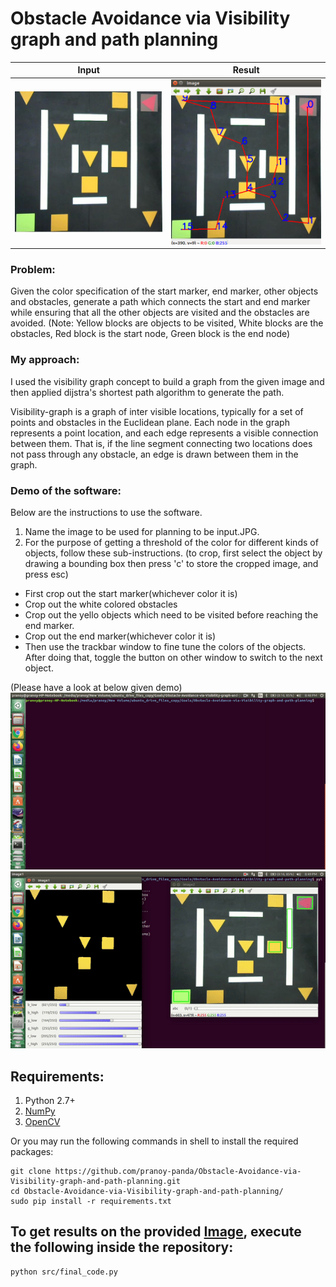 # Obstacle Avoidance via Visibility graph and path planning

| Input  | Result |
| ------------- | ------------- |
| ![](./imgs/input.JPG )  | ![](./imgs/result.png )   |

### Problem: 
Given the color specification of the start marker, end marker, other objects and obstacles, generate a path which connects the start and end marker while ensuring that all the other objects are visited and the obstacles are avoided.
(Note: Yellow blocks are objects to be visited, White blocks are the obstacles, Red block is the start node, Green block is the end node)

### My approach: 
I used the visibility graph concept to build a graph from the given image and then applied dijstra's shortest path algorithm to generate the path.

Visibility-graph is a graph of inter visible locations, typically for a set of points and obstacles in the Euclidean plane. Each node in the graph represents a point location, and each edge represents a visible 
connection between them. That is, if the line segment connecting two locations does not pass through any obstacle, an edge is drawn between them in the graph.

### Demo of the software:
Below are the instructions to use the software.
1. Name the image to be used for planning to be input.JPG.
2. For the purpose of getting a threshold of the color for different kinds of objects, follow these sub-instructions. (to crop, first select the object by drawing a bounding box then press 'c' to store the cropped image, and press esc)
- First crop out the start marker(whichever color it is)
- Crop out the white colored obstacles
- Crop out the yello objects which need to be visited before reaching the end marker.
- Crop out the end marker(whichever color it is) 
- Then use the trackbar window to fine tune the colors of the objects. After doing that, toggle the button on other window to switch to the next object.

(Please have a look at below given demo)
![](./1.gif)
![](./2.gif)

## Requirements:
1. Python 2.7+ 
2. [NumPy](http://www.numpy.org/)
3. [OpenCV](https://docs.opencv.org/4.5.2/index.html)

Or you may run the following commands in shell to install the required packages:
```shell
git clone https://github.com/pranoy-panda/Obstacle-Avoidance-via-Visibility-graph-and-path-planning.git
cd Obstacle-Avoidance-via-Visibility-graph-and-path-planning/
sudo pip install -r requirements.txt
```
## To get results on the provided [Image](../imgs/input.JPG), execute the following inside the repository:
```shell
python src/final_code.py
```

